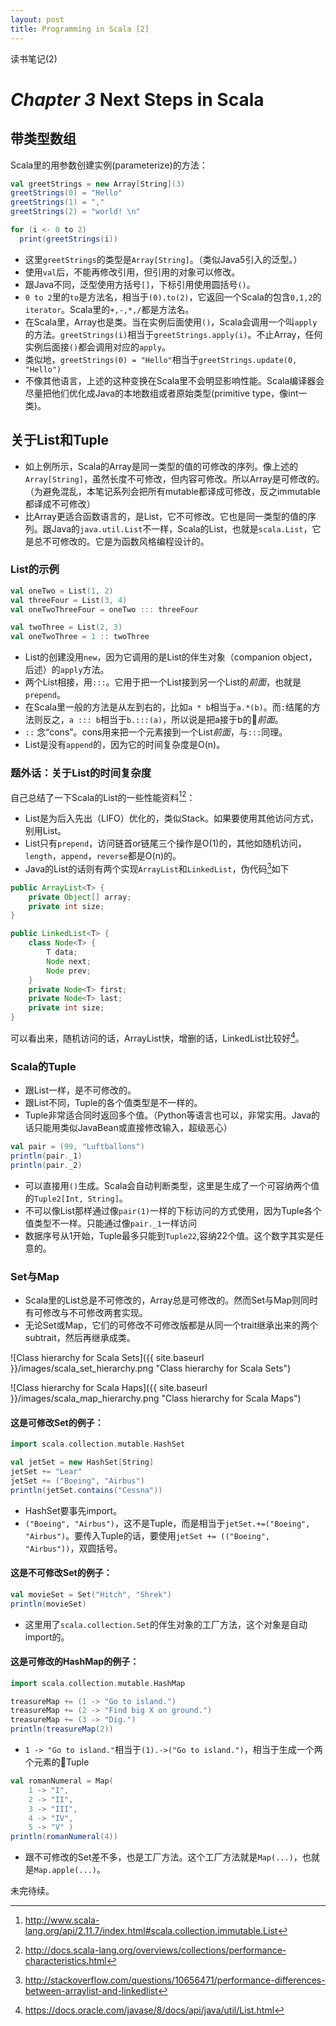 ```yaml
---
layout: post
title: Programming in Scala [2]
---
```


读书笔记(2)

# *Chapter 3* Next Steps in Scala

## 带类型数组

Scala里的用参数创建实例(parameterize)的方法：

~~~scala
val greetStrings = new Array[String](3)
greetStrings(0) = "Hello"
greetStrings(1) = ","
greetStrings(2) = "world! \n"

for (i <- 0 to 2)
  print(greetStrings(i))
~~~
* 这里`greetStrings`的类型是`Array[String]`。（类似Java5引入的泛型。）
* 使用`val`后，不能再修改引用，但引用的对象可以修改。
* 跟Java不同，泛型使用方括号`[]`，下标引用使用圆括号`()`。
* `0 to 2`里的`to`是方法名，相当于`(0).to(2)`，它返回一个Scala的包含`0,1,2`的`iterator`。Scala里的`+,-,*,/`都是方法名。
* 在Scala里，Array也是类。当在实例后面使用`()`，Scala会调用一个叫`apply`的方法。`greetStrings(i)`相当于`greetStrings.apply(i)`。不止Array，任何实例后面接`()`都会调用对应的`apply`。
* 类似地，`greetStrings(0) = "Hello"`相当于`greetStrings.update(0, "Hello")`
* 不像其他语言，上述的这种变换在Scala里不会明显影响性能。Scala编译器会尽量把他们优化成Java的本地数组或者原始类型(primitive type，像int一类)。

## 关于List和Tuple

* 如上例所示，Scala的Array是同一类型的值的可修改的序列。像上述的`Array[String]`，虽然长度不可修改，但内容可修改。所以Array是可修改的。（为避免混乱，本笔记系列会把所有mutable都译成可修改，反之immutable都译成不可修改）
* 比Array更适合函数语言的，是List，它不可修改。它也是同一类型的值的序列。跟Java的`java.util.List`不一样，Scala的List，也就是`scala.List`，它是总不可修改的。它是为函数风格编程设计的。

### List的示例

~~~scala
val oneTwo = List(1, 2)
val threeFour = List(3, 4)
val oneTwoThreeFour = oneTwo ::: threeFour

val twoThree = List(2, 3)
val oneTwoThree = 1 :: twoThree
~~~

* List的创建没用`new`，因为它调用的是List的伴生对象（companion object，后述）的`apply`方法。
* 两个List相接，用`:::`。它用于把一个List接到另一个List的*前面*，也就是`prepend`。
* 在Scala里一般的方法是从左到右的，比如`a * b`相当于`a.*(b)`。而`:`结尾的方法则反之，`a ::: b`相当于`b.:::(a)`，所以说是把a接于b的*前面*。
* `::` 念“cons”。cons用来把一个元素接到一个List*前面*，与`:::`同理。
* List是没有`append`的，因为它的时间复杂度是O(n)。

### 题外话：关于List的时间复杂度

自己总结了一下Scala的List的一些性能资料[^1][^2]：

* List是为后入先出（LIFO）优化的，类似Stack。如果要使用其他访问方式，别用List。
* List只有`prepend`，访问链首or链尾三个操作是O(1)的，其他如随机访问，`length`，`append`，`reverse`都是O(n)的。
* Java的List的话则有两个实现`ArrayList`和`LinkedList`，伪代码[^3]如下

~~~java
public ArrayList<T> {
    private Object[] array;
    private int size;
}
~~~

~~~java
public LinkedList<T> {
    class Node<T> {
        T data;
        Node next;
        Node prev;
    }
    private Node<T> first;
    private Node<T> last;
    private int size;
}
~~~

可以看出来，随机访问的话，ArrayList快，增删的话，LinkedList比较好[^4]。

### Scala的Tuple

* 跟List一样，是不可修改的。
* 跟List不同，Tuple的各个值类型是不一样的。
* Tuple非常适合同时返回多个值。（Python等语言也可以，非常实用。Java的话只能用类似JavaBean或直接修改输入，超级恶心）

~~~scala
val pair = (99, "Luftballons")
println(pair._1)
println(pair._2)
~~~

* 可以直接用`()`生成。Scala会自动判断类型，这里是生成了一个可容纳两个值的`Tuple2[Int, String]`。
* 不可以像List那样通过像`pair(1)`一样的下标访问的方式使用，因为Tuple各个值类型不一样。只能通过像`pair._1`一样访问
* 数据序号从1开始，Tuple最多只能到`Tuple22`,容纳22个值。这个数字其实是任意的。

### Set与Map

* Scala里的List总是不可修改的，Array总是可修改的。然而Set与Map则同时有可修改与不可修改两套实现。
* 无论Set或Map，它们的可修改不可修改版都是从同一个trait继承出来的两个subtrait，然后再继承成类。

![Class hierarchy for Scala Sets]({{ site.baseurl }}/images/scala_set_hierarchy.png "Class hierarchy for Scala Sets")

![Class hierarchy for Scala Haps]({{ site.baseurl }}/images/scala_map_hierarchy.png "Class hierarchy for Scala Maps")

#### 这是可修改Set的例子：

~~~scala
import scala.collection.mutable.HashSet

val jetSet = new HashSet[String]
jetSet += "Lear"
jetSet += ("Boeing", "Airbus")
println(jetSet.contains("Cessna"))
~~~

* HashSet要事先import。
* `("Boeing", "Airbus")`，这不是Tuple，而是相当于`jetSet.+=("Boeing", "Airbus")`。要传入Tuple的话，要使用`jetSet += (("Boeing", "Airbus"))`，双圆括号。


#### 这是不可修改Set的例子：

~~~scala
val movieSet = Set("Hitch", "Shrek")
println(movieSet)
~~~

* 这里用了`scala.collection.Set`的伴生对象的工厂方法，这个对象是自动import的。

#### 这是可修改的HashMap的例子：

~~~scala
import scala.collection.mutable.HashMap

treasureMap += (1 -> "Go to island.")treasureMap += (2 -> "Find big X on ground.")treasureMap += (3 -> "Dig.")println(treasureMap(2))
~~~

* `1 -> "Go to island."`相当于`(1).->("Go to island.")`，相当于生成一个两个元素的Tuple

~~~scala
val romanNumeral = Map(	1 -> "I",	2 -> "II",	3 -> "III",
	4 -> "IV",
	5 -> "V" )
println(romanNumeral(4))
~~~

* 跟不可修改的Set差不多，也是工厂方法。这个工厂方法就是`Map(...)`，也就是`Map.apple(...)`。

未完待续。



[^1]: <http://www.scala-lang.org/api/2.11.7/index.html#scala.collection.immutable.List>
[^2]: <http://docs.scala-lang.org/overviews/collections/performance-characteristics.html>
[^3]: <http://stackoverflow.com/questions/10656471/performance-differences-between-arraylist-and-linkedlist>
[^4]: <https://docs.oracle.com/javase/8/docs/api/java/util/List.html>